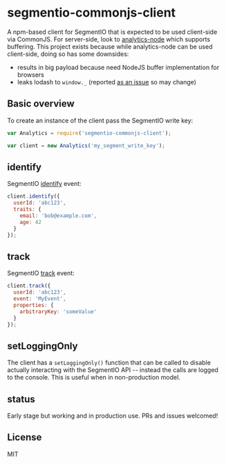# segmentio-commonjs-client

A npm-based client for SegmentIO that is expected to be used client-side via CommonJS. For server-side, look to [analytics-node](https://github.com/segmentio/analytics-node) which supports buffering. This project exists because while analytics-node can be used client-side, doing so has some downsides:

* results in big payload because need NodeJS buffer implementation for browsers
* leaks lodash to `window._` (reported [as an issue](https://github.com/segmentio/analytics-node/issues/48) so may change)


## Basic overview

To create an instance of the client pass the SegmentIO write key:

```javascript
var Analytics = require('segmentio-commonjs-client');

var client = new Analytics('my_segment_write_key');
```


## identify
SegmentIO [identify](https://segment.com/docs/spec/identify/) event:

```javascript
client.identify({
  userId: 'abc123',
  traits: {
    email: 'bob@example.com',
    age: 42
  }
});
```


## track
SegmentIO [track](https://segment.com/docs/spec/track/) event:

```javascript
client.track({
  userId: 'abc123',
  event: 'MyEvent',
  properties: {
    arbitraryKey: 'someValue'
  }
});
```


## setLoggingOnly

The client has a `setLoggingOnly()` function that can be called to disable actually interacting with the SegmentIO API -- instead the calls are logged to the console. This is useful when in non-production model.


## status

Early stage but working and in production use. PRs and issues welcomed!


## License

MIT
